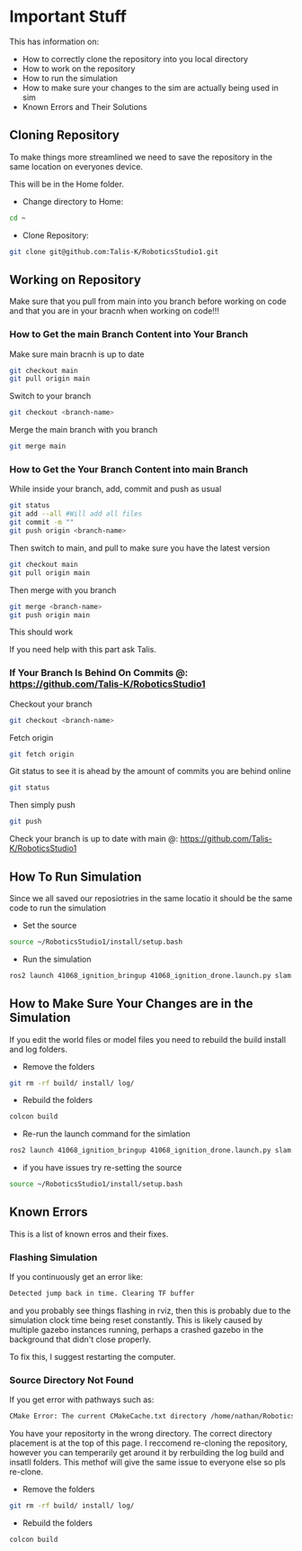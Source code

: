 # Important Stuff

This has information on:
* How to correctly clone the repository into you local directory
* How to work on the repository
* How to run the simulation
* How to make sure your changes to the sim are actually being used in sim
* Known Errors and Their Solutions

## Cloning Repository

To make things more streamlined we need to save the repository in the same location on everyones device.

This will be in the Home folder.

* Change directory to Home:
```bash
cd ~
```

* Clone Repository:
```bash
git clone git@github.com:Talis-K/RoboticsStudio1.git
```

## Working on Repository

Make sure that you pull from main into you branch before working on code and that you are in your bracnh when working on code!!!

### How to Get the main Branch Content into Your Branch

Make sure main bracnh is up to date
```bash
git checkout main
git pull origin main
```
	
Switch to your branch
```bash
git checkout <branch-name>
```

Merge the main branch with you branch
```bash
git merge main
```

### How to Get the Your Branch Content into main Branch

While inside your branch, add, commit and push as usual
```bash
git status
git add --all #Will add all files
git commit -m ""
git push origin <branch-name>
```

Then switch to main, and pull to make sure you have the latest version
```bash
git checkout main
git pull origin main
```
Then merge with you branch
```bash
git merge <branch-name>
git push origin main
```
This should work

If you need help with this part ask Talis.

### If Your Branch Is Behind On Commits @: https://github.com/Talis-K/RoboticsStudio1

Checkout your branch
```bash
git checkout <branch-name>
```
Fetch origin
```bash
git fetch origin
```

Git status to see it is ahead by the amount of commits you are behind online
```bash
git status
```

Then simply push
```bash
git push
```

Check your branch is up to date with main @: https://github.com/Talis-K/RoboticsStudio1


## How To Run Simulation

Since we all saved our reposiotries in the same locatio it should be the same code to run the simulation

* Set the source
```bash
source ~/RoboticsStudio1/install/setup.bash
```

* Run the simulation
```bash
ros2 launch 41068_ignition_bringup 41068_ignition_drone.launch.py slam:=true nav2:=true rviz:=true world:=simple_trees
```


## How to Make Sure Your Changes are in the Simulation

If you edit the world files or model files you need to rebuild the build install and log folders.

* Remove the folders
```bash
git rm -rf build/ install/ log/
```

* Rebuild the folders
```bash
colcon build
```

* Re-run the launch command for the simlation
```bash
ros2 launch 41068_ignition_bringup 41068_ignition_drone.launch.py slam:=true nav2:=true rviz:=true world:=simple_trees
```
 * if you have issues try re-setting the source
 ```bash
source ~/RoboticsStudio1/install/setup.bash
```

## Known Errors

This is a list of known erros and their fixes.

### Flashing Simulation

If you continuously get an error like:

```bash
Detected jump back in time. Clearing TF buffer
```

and you probably see things flashing in rviz, then this is probably due to the simulation clock time being reset constantly. This is likely caused by multiple gazebo instances running, perhaps a crashed gazebo in the background that didn't close properly. 

To fix this, I suggest restarting the computer. 

### Source Directory Not Found

If you get error with pathways such as:

```bash
CMake Error: The current CMakeCache.txt directory /home/nathan/RoboticsStudio1/build/41068_ignition_bringup/CMakeCache.txt is different than the directory /home/student/RoboticsStudio1/build/41068_ignition_bringup where CMakeCache.txt was created. This may result in binaries being created in the wrong place. If you are not sure, reedit the CMakeCache.txt
```

You have your repositorty in the wrong directory.
The correct directory placement is at the top of this page.
I reccomend re-cloning the repository, however you can temperarily get around it by rerbuilding the log build and insatll folders. This methof will give the same issue to everyone else so pls re-clone.

* Remove the folders
```bash
git rm -rf build/ install/ log/
```

* Rebuild the folders
```bash
colcon build
```
